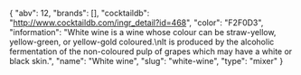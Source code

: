 {
    "abv": 12,
    "brands": [],
    "cocktaildb": "http://www.cocktaildb.com/ingr_detail?id=468",
    "color": "F2F0D3",
    "information": "White wine is a wine whose colour can be straw-yellow, yellow-green, or yellow-gold coloured.\nIt is produced by the alcoholic fermentation of the non-coloured pulp of grapes which may have a white or black skin.",
    "name": "White wine",
    "slug": "white-wine",
    "type": "mixer"
}
